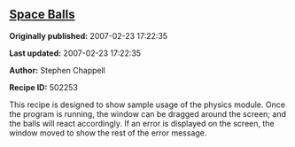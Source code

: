 ## [Space Balls](https://code.activestate.com/recipes/502253-space-balls)

**Originally published:** 2007-02-23 17:22:35

**Last updated:** 2007-02-23 17:22:35

**Author:** Stephen Chappell

**Recipe ID:** 502253

This recipe is designed to show sample usage of
the physics module. Once the program is running,
the window can be dragged around the screen; and
the balls will react accordingly. If an error is
displayed on the screen, the window moved to show
the rest of the error message.
